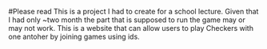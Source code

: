 #Please read
This is a project I had to create for a school lecture.
Given that I had only ~two month the part that is supposed to run the game may or may not work.
This is a website that can allow users to play Checkers with one antoher by joining games using ids.
